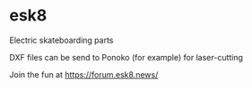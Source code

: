 # esk8
Electric skateboarding parts

DXF files can be send to Ponoko (for example) for laser-cutting

Join the fun at https://forum.esk8.news/

